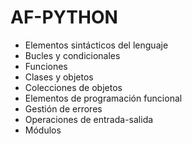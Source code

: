 # AF-PYTHON

- Elementos sintácticos del lenguaje
- Bucles y condicionales
- Funciones
- Clases y objetos
- Colecciones de objetos
- Elementos de programación funcional
- Gestión de errores
- Operaciones de entrada-salida
- Módulos

